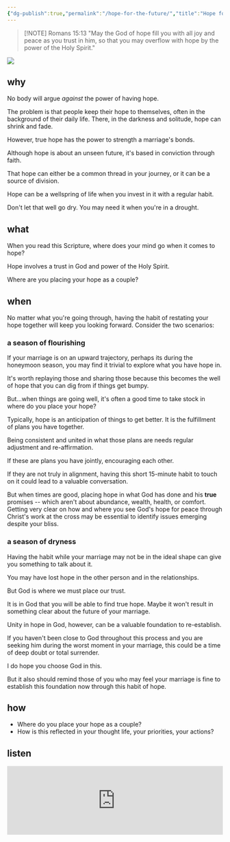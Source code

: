 ```yaml
---
{"dg-publish":true,"permalink":"/hope-for-the-future/","title":"Hope for the Future","created":"2023-03-15T13:59:08.641-07:00"}
---
```


<!-- HTML Meta Tags --> <head><title>Hope for the Future</title> <meta name="description" content="This habit of discussing hope and where it comes from will build a powerful well you can draw upon when things get tough. And it may be that moment things turn around if you are already facing challenges."> <!-- Facebook Meta Tags --> <meta property="og:url" content="https://themarriagehabit.com/hope-for-the-future/"> <meta property="og:type" content="website"> <meta property="og:title" content="Hope for the Future"> <meta property="og:description" content="This habit of discussing hope and where it comes from will build a powerful well you can draw upon when things get tough. And it may be that moment things turn around if you are already facing challenges."> <meta property="og:image" content="https://res.cloudinary.com/dt9hlo5sw/image/upload/v1678914034/obsidian/image_hg9ayg.png"> <!-- Twitter Meta Tags --> <meta name="twitter:card" content="summary_large_image"> <meta property="twitter:domain" content="themarriagehabit.com"> <meta property="twitter:url" content="https://themarriagehabit.com/hope-for-the-future/"> <meta name="twitter:title" content="Hope for the Future"> <meta name="twitter:description" content="This habit of discussing hope and where it comes from will build a powerful well you can draw upon when things get tough. And it may be that moment things turn around if you are already facing challenges."> <meta name="twitter:image" content="https://res.cloudinary.com/dt9hlo5sw/image/upload/v1678914034/obsidian/image_hg9ayg.png"> </head>

> [!NOTE] Romans 15:13
> "May the God of hope fill you with all joy and peace as you trust in him, so that you may overflow with hope by the power of the Holy Spirit."

![](https://res.cloudinary.com/dt9hlo5sw/image/upload/v1678914034/obsidian/image_hg9ayg.png)

## why
No body will argue *against* the power of having hope.

The problem is that people keep their hope to themselves, often in the background of their daily life.  There, in the darkness and solitude, hope can shrink and fade.

However, true hope has the power to strength a marriage's bonds.  

Although hope is about an unseen future, it's based in conviction through faith.

That hope can either be a common thread in your journey, or it can be a source of division.

Hope can be a wellspring of life when you invest in it with a regular habit.

Don't let that well go dry.  You may need it when you're in a drought.

## what
When you read this Scripture, where does your mind go when it comes to hope?

Hope involves a trust in God and power of the Holy Spirit.

Where are you placing your hope as a couple?

## when

No matter what you're going through, having the habit of restating your hope together will keep you looking forward.  Consider the two scenarios:

### a season of flourishing
If your marriage is on an upward trajectory, perhaps its during the honeymoon season, you may find it trivial to explore what you have hope in.

It's worth replaying those and sharing those because this becomes the well of hope that you can dig from if things get bumpy.

But...when things are going well, it's often a good time to take stock in where do you place your hope?
<!--- convertful here --->
<div class="convertful-202420"></div>

Typically, hope is an anticipation of things to get better.  It is the fulfillment of plans you have together.

Being consistent and united in what those plans are needs regular adjustment and re-affirmation.

If these are plans you have jointly, encouraging each other.

If they are not truly in alignment, having this short 15-minute habit to touch on it could lead to a valuable conversation.

But when times are good, placing hope in what God has done and his **true** promises -- which aren't about abundance, wealth, health, or comfort.  Getting very clear on how and where you see God's hope for peace through Christ's work at the cross may be essential to identify issues emerging despite your bliss.

### a season of dryness
Having the habit while your marriage may not be in the ideal shape can give you something to talk about it.

You may have lost hope in the other person and in the relationships.

But God is where we must place our trust.  

It is in God that you will be able to find true hope.  Maybe it won't result in something clear about the future of your marriage.

Unity in hope in God, however, can be a valuable foundation to re-establish.

If you haven't been close to God throughout this process and you are seeking him during the worst moment in your marriage, this could be a time of deep doubt or total surrender.

I do hope you choose God in this.

But it also should remind those of you who may feel your marriage is fine to establish this foundation now through this habit of hope.
 
## how
- Where do you place your hope as a couple?
- How is this reflected in your thought life, your priorities, your actions?

## listen
<div class="podcastdotco-wrapper"><iframe data-target="the-marriage-habit/hope-for-your-future" src="https://play.pod.co/the-marriage-habit/hope-for-your-future" frameborder="0" width="100%" scrolling="no" style="overflow:hidden;max-width:750px;height:160px;"class="podcastdotco-player podcastdotco-player--episode"></iframe><script src="https://play.pod.co/embed/frame-v1.js"></script></div>


<!---
- [x] Check off from the [[40 Habits for a Marriage that Last\|40 Habits for a Marriage that Last]]
- [x] Publish on Twitter
- [x] Create and link the podcast
--->



